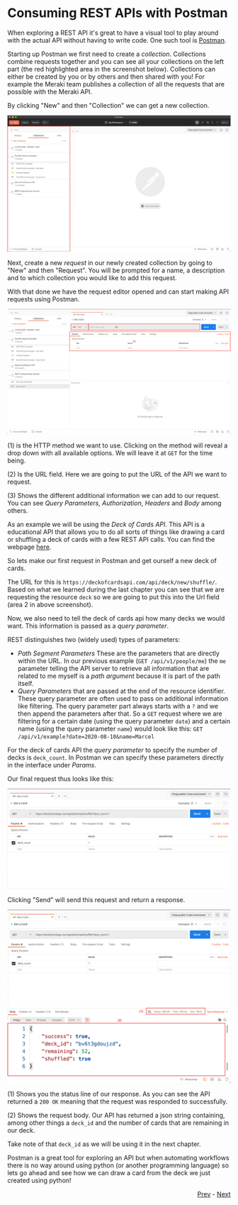 # Consuming REST APIs with Postman

When exploring a REST API it's great to have a visual tool to play around with the actual API without having to write code. One such tool is [Postman](https://www.postman.com/). 

Starting up Postman we first need to create a *collection*. Collections combine requests together and you can see all your collections on the left part (the red highlighted area in the screenshot below). Collections can either be created by you or by others and then shared with you! For example the Meraki team publishes a collection of all the requests that are possible with the Meraki API. 

By clicking "New" and then "Collection" we can get a new collection. 

![Postman Interface](../../res/postman_interface.png)

Next, create a new *request* in our newly created collection by going to "New" and then "Request". You will be prompted for a name, a description and to which collection you would like to add this request. 

With that done we have the request editor opened and can start making API requests using Postman. 

![Postman Request Editor](../../res/postman_editor.png)

(1) is the HTTP method we want to use. Clicking on the method will reveal a drop down with all available options. We will leave it at `GET` for the time being. 

(2) Is the URL field. Here we are going to put the URL of the API we want to request.

(3) Shows the different additional information we can add to our request. You can see *Query Parameters*, *Authorization*, *Headers* and *Body* among others.

As an example we will be using the *Deck of Cards API*. This API is a educational API that allows you to do all sorts of things like drawing a card or shuffling a deck of cards with a few REST API calls. You can find the webpage [here](https://deckofcardsapi.com/).

So lets make our first request in Postman and get ourself a new deck of cards. 

The URL for this is `https://deckofcardsapi.com/api/deck/new/shuffle/`. Based on what we learned during the last chapter you can see that we are requesting the resource `deck` so we are going to put this into the Url field (area 2 in above screenshot). 

Now, we also need to tell the deck of cards api how many decks we would want. This information is passed as a *query parameter*. 

REST distinguishes two (widely used) types of parameters: 

* *Path Segment Parameters* These are the parameters that are directly within the URL. In our previous example (`GET /api/v1/people/me`) the `me` parameter telling the API server to retrieve all information that are related to me myself is a *path argument* because it is part of the path itself.
* *Query Parameters* that are passed at the end of the resource identifier. These query parameter are often used to pass on additional information like filtering. The query parameter part always starts with a `?` and we then append the parameters after that. So a `GET` request where we are filtering for a certain date (using the query parameter `date`) and a certain name (using the query parameter `name`) would look like this: `GET /api/v1/example?date=2020-08-10&name=Marcel`

For the deck of cards API the *query parameter* to specify the number of decks is `deck_count`. In Postman we can specify these parameters directly in the interface under *Params*. 

Our final request thus looks like this: 

![First request with Postman](../../res/first_request.png)

Clicking "Send" will send this request and return a response. 

![First response with Postman](../../res/first_response.png)

(1) Shows you the status line of our response. As you can see the API returned a `200 OK` meaning that the request was responded to successfully. 

(2) Shows the request body. Our API has returned a json string containing, among other things a `deck_id` and the number of cards that are remaining in our deck. 

Take note of that `deck_id` as we will be using it in the next chapter. 

Postman is a great tool for exploring an API but when automating workflows there is no way around using python (or another programming language) so lets go ahead and see how we can draw a card from the deck we just created using python!

<div align="right">
   
   [Prev](what_is_REST.md) - [Next](requests.md)
</div>